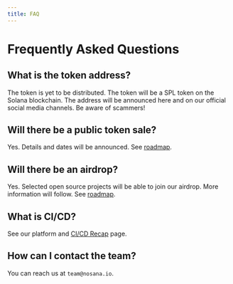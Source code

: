 ```yaml
---
title: FAQ
---
```


# Frequently Asked Questions

## What is the token address?

The token is yet to be distributed. 
The token will be a SPL token on the Solana blockchain.
The address will be announced here and on our official social media channels.
Be aware of scammers!

## Will there be a public token sale?

Yes. Details and dates will be announced. See [roadmap](roadmap).

## Will there be an airdrop?

Yes. Selected open source projects will be able to join our airdrop.
More information will follow. See [roadmap](roadmap).

## What is CI/CD?

See our platform and [CI/CD Recap](recap) page.

## How can I contact the team?

You can reach us at `team@nosana.io`.
